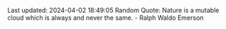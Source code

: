 Last updated: 2024-04-02 18:49:05
Random Quote: Nature is a mutable cloud which is always and never the same. - Ralph Waldo Emerson